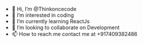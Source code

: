 - 👋 Hi, I’m @Thinkoncecode
- 👀 I’m interested in coding
- 🌱 I’m currently learning ReactJs
- 💞️ I’m looking to collaborate on Development
- 📫 How to reach me contact me at +917409382486

<!---
Thinkoncecode/Thinkoncecode is a ✨ special ✨ repository because its `README.md` (this file) appears on your GitHub profile.
You can click the Preview link to take a look at your changes.
--->
